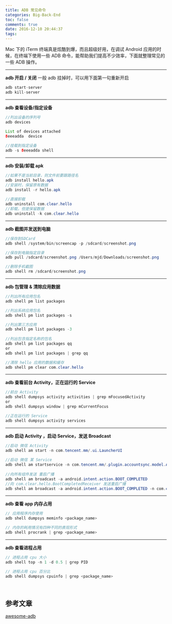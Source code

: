 ```yaml
---
title: ADB 常见命令
categories: Big-Back-End
toc: false
comments: true
date: 2016-12-10 20:44:37
tags:
---
```


Mac 下的 iTerm 终端真是炫酷到爆，而且超级好用，在调试 Android 应用的时候，在终端下使用一些 ADB 命令，能帮助我们提高不少效率，下面就整理常见的一些 ADB 操作。


<!--more-->
------

**adb 开启 / 关闭**  一般 adb 挂掉时，可以用下面第一句重新开启

  ```java
  adb start-server
  adb kill-server
  ```
------

**adb 查看设备/指定设备**

  ```java
  //列出设备的序列号
  adb devices 
    
  List of devices attached
  8eeeadda	device

  //挂载到指定设备
  adb -s 8eeeadda shell 

  ```
------

**adb 安装/卸载 apk**

  ```java
  //如果不是当前目录，则文件前要跟路径名
  adb install hello.apk 
  //安装时，保留原有数据
  adb install -r hello.apk 
    
  //直接卸载
  adb uninstall com.clear.hello 
  //卸载，但是保留数据
  adb uninstall -k com.clear.hello 

  ```
------

**adb 截图并发送到电脑**

  ```java
  //保存到SDCard
  adb shell /system/bin/screencap -p /sdcard/screenshot.png

  //保存到电脑指定目录
  adb pull /sdcard/screenshot.png /Users/mjd/Downloads/screenshot.png

  //删除手机截图
  adb shell rm /sdcard/screenshot.png

  ```
------

**adb 包管理 & 清除应用数据**

  ```java
  //列出所有应用包名
  adb shell pm list packages

  //列出系统应用包名
  adb shell pm list packages -s

  //列出第三方应用
  adb shell pm list packages -3  
    
  //列出包含指定名称的包名
  adb shell pm list packages qq
  or
  adb shell pm list packages | grep qq

  //清除 hello 应用的数据和缓存
  adb shell pm clear com.clear.hello 

  ```
------

**adb 查看前台 Activity，正在运行的 Service**

  ```java
  //前台 Activity
  adb shell dumpsys activity activities | grep mFocusedActivity
  or
  adb shell dumpsys window | grep mCurrentFocus

  //正在运行的 Service
  adb shell dumpsys activity services
  ```
------

**adb 启动 Activity ，启动 Service，发送 Broadcast**

  ```java
  //启动 微信 Activity
  adb shell am start -n com.tencent.mm/.ui.LauncherUI
    
  //启动 微信 某 Service
  adb shell am startservice -n com.tencent.mm/.plugin.accountsync.model.AccountAuthenticatorService
    
  //向所有组件发送 重启广播 
  adb shell am broadcast -a android.intent.action.BOOT_COMPLETED
  //向 com.clear.hello.BootCompletedReceiver 发送重启广播
  adb shell am broadcast -a android.intent.action.BOOT_COMPLETED -n com.clear.hello/.BootCompletedReceiver

  ```
------

**adb 查看 app 内存占用**

  ```java
  // 应用程序内存使用
  adb shell dumpsys meminfo <package_name>

  // 内存的耗用情况有四种不同的表现形式
  adb shell procrank | grep <package_name>

  ```
------

**adb 查看进程占用**

  ```java
  // 进程占用 cpu 大小
  adb shell top -n 1 -d 0.5 | grep PID

  // 进程占用 cpu 百分比
  adb shell dumpsys cpuinfo | grep <package_name>

  ```

  ​
## 参考文章
[awesome-adb](https://github.com/mzlogin/awesome-adb)


